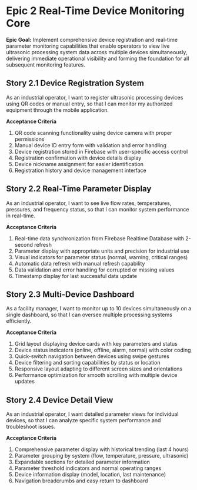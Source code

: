 # Epic 2 Real-Time Device Monitoring Core

**Epic Goal:** Implement comprehensive device registration and real-time parameter monitoring capabilities that enable operators to view live ultrasonic processing system data across multiple devices simultaneously, delivering immediate operational visibility and forming the foundation for all subsequent monitoring features.

## Story 2.1 Device Registration System

As an industrial operator,
I want to register ultrasonic processing devices using QR codes or manual entry,
so that I can monitor my authorized equipment through the mobile application.

**Acceptance Criteria**

1. QR code scanning functionality using device camera with proper permissions
2. Manual device ID entry form with validation and error handling
3. Device registration stored in Firebase with user-specific access control
4. Registration confirmation with device details display
5. Device nickname assignment for easier identification
6. Registration history and device management interface

## Story 2.2 Real-Time Parameter Display

As an industrial operator,
I want to see live flow rates, temperatures, pressures, and frequency status,
so that I can monitor system performance in real-time.

**Acceptance Criteria**

1. Real-time data synchronization from Firebase Realtime Database with 2-second refresh
2. Parameter display with appropriate units and precision for industrial use
3. Visual indicators for parameter status (normal, warning, critical ranges)
4. Automatic data refresh with manual refresh capability
5. Data validation and error handling for corrupted or missing values
6. Timestamp display for last successful data update

## Story 2.3 Multi-Device Dashboard

As a facility manager,
I want to monitor up to 10 devices simultaneously on a single dashboard,
so that I can oversee multiple processing systems efficiently.

**Acceptance Criteria**

1. Grid layout displaying device cards with key parameters and status
2. Device status indicators (online, offline, alarm, normal) with color coding
3. Quick-switch navigation between devices using swipe gestures
4. Device filtering and sorting capabilities by status or location
5. Responsive layout adapting to different screen sizes and orientations
6. Performance optimization for smooth scrolling with multiple device updates

## Story 2.4 Device Detail View

As an industrial operator,
I want detailed parameter views for individual devices,
so that I can analyze specific system performance and troubleshoot issues.

**Acceptance Criteria**

1. Comprehensive parameter display with historical trending (last 4 hours)
2. Parameter grouping by system (flow, temperature, pressure, ultrasonic)
3. Expandable sections for detailed parameter information
4. Parameter threshold indicators and normal operating ranges
5. Device information display (model, location, last maintenance)
6. Navigation breadcrumbs and easy return to dashboard
